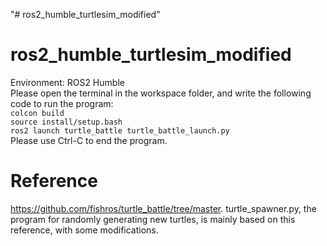 "# ros2_humble_turtlesim_modified"
# ros2_humble_turtlesim_modified
Environment: ROS2 Humble  
Please open the terminal in the workspace folder, and write the following code to run the program:  
`colcon build`  
`source install/setup.bash`  
`ros2 launch turtle_battle turtle_battle_launch.py`  
Please use Ctrl-C to end the program.

# Reference
https://github.com/fishros/turtle_battle/tree/master.   turtle_spawner.py, the program for randomly generating new turtles, is mainly based on this reference, with some modifications.
